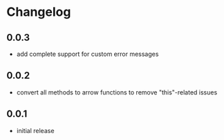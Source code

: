 # Changelog

## 0.0.3

- add complete support for custom error messages

## 0.0.2

- convert all methods to arrow functions to remove "this"-related issues

## 0.0.1

- initial release